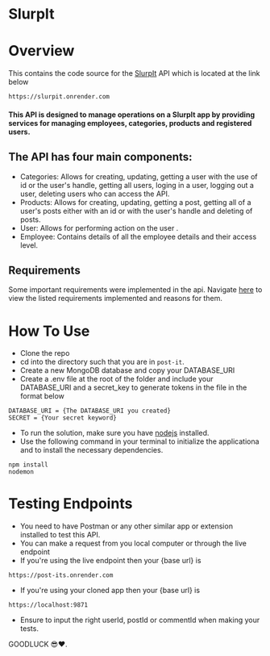 # SlurpIt

# Overview
This contains the code source for the [SlurpIt](https://post-its.onrender.com) API which is located at the link below
```
https://slurpit.onrender.com
```
#### This API is designed to manage operations on a SlurpIt app by providing services for managing employees, categories, products and registered users.

## The API has four main components:

- Categories: Allows for creating, updating, getting a user with the use of id or the user's handle, getting all users, loging in a user, logging out a user, deleting users who can access the API.
- Products: Allows for creating, updating, getting a post, getting all of a user's posts either with an id or with the user's handle and deleting of posts.
- User: Allows for performing action on the user .
- Employee: Contains details of all the employee details and their access level.

## Requirements
Some important requirements were implemented in the api. Navigate [here](/requirements.md) to view the listed requirements implemented and reasons for them.

# How To Use
- Clone the repo 
- cd into the directory such that you are in `post-it`.
- Create a new MongoDB database and copy your DATABASE_URI
- Create a .env file at the root of the folder and include your DATABASE_URI and a secret_key to generate tokens in the file in the format below
```
DATABASE_URI = {The DATABASE_URI you created}
SECRET = {Your secret keyword}

```
- To run the solution, make sure you have [nodejs](https://nodejs.org/) installed.
- Use the following command in your terminal to initialize the applicationa and to install the necessary dependencies.
```
npm install
nodemon
```

# Testing Endpoints
- You need to have Postman or any other similar app or extension installed to test this API.
- You can make a request from you local computer or through the live endpoint
- If you're using the live endpoint then your {base url} is
```
https://post-its.onrender.com
```
- If you're using your cloned app then your {base url} is
```
https://localhost:9871
```
- Ensure to input the right userId, postId or commentId when making your tests.

GOODLUCK 😎❤.